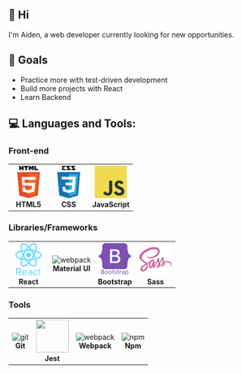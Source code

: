 ## 👋 Hi
<p align="left">I'm Aiden, a web developer currently looking for new opportunities. </p>

## 🎯 Goals
<ul>
  <li>Practice more with test-driven development</li>
  <li>Build more projects with React</li>
  <li>Learn Backend</li>
</ul>

## 💻 Languages and Tools:
<h3>Front-end</h3>
<table>
  <tr>
    <td align="center"><img src="https://raw.githubusercontent.com/devicons/devicon/master/icons/html5/html5-original-wordmark.svg" alt="html5" width="65"                 height="65"/><br><span><b>HTML5</b></span></td>  
    <td align="center"><img src="https://raw.githubusercontent.com/devicons/devicon/master/icons/css3/css3-original-wordmark.svg" alt="css3" width="65" height="65"/>       <br><span ><b>CSS</b></span></td> 
    <td align="center"><img src="https://raw.githubusercontent.com/devicons/devicon/master/icons/javascript/javascript-original.svg" alt="javascript" width="65"           height="65"/><br><span><b>JavaScript</b></span></td>
  </tr>
</table>
  
<h3>Libraries/Frameworks</h3>
<table>
  <tr>
    <td align="center"><img src="https://raw.githubusercontent.com/devicons/devicon/d00d0969292a6569d45b06d3f350f463a0107b0d/icons/react/react-original-wordmark.svg"       alt="react" width="65" height="65"/><br><span><b>React</b></span></td>
    <td align="center"><img src="https://cdn.jsdelivr.net/gh/devicons/devicon/icons/materialui/materialui-original.svg" alt="webpack" width="65" height="65"/><br>         <span><b>Material UI</b></span></td>  
    <td align="center"><img src="https://raw.githubusercontent.com/devicons/devicon/master/icons/bootstrap/bootstrap-plain-wordmark.svg" alt="bootstrap" width="65"         height="65"/><br><span><b>Bootstrap</b></span></td>
    <td align="center"><img src="https://raw.githubusercontent.com/devicons/devicon/master/icons/sass/sass-original.svg" alt="sass" width="65" height="65"/><br>           <span><b>Sass</b></span></td>   
   </tr>
</table>

<h3>Tools</h3>
<table>
  <tr>
    <td align="center"><img src="https://www.vectorlogo.zone/logos/git-scm/git-scm-icon.svg" alt="git" width="65" height="65"/><br><span><b>Git</b></span></td>
    <td align="center"><img src="https://cdn.jsdelivr.net/gh/devicons/devicon/icons/jest/jest-plain.svg" width="65" height="65"/><br><span><b>Jest</b></span></td>
    <td align="center"><img src="https://cdn.jsdelivr.net/gh/devicons/devicon/icons/webpack/webpack-original.svg" alt="webpack" width="65" height="65"/><br><span>         <b>Webpack</b></span></td>
    <td align="center"><img src="https://cdn.jsdelivr.net/gh/devicons/devicon/icons/npm/npm-original-wordmark.svg" alt="npm" width="65" height="65"/><br><span><b>Npm</b></span></td>
  </tr>
</table>


